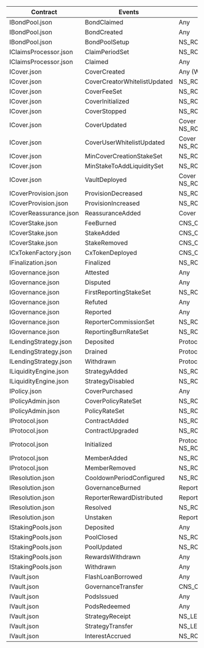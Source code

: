 | Contract               | Events                       | Roles                             |
| ---------------------- | ---------------------------- | --------------------------------- |
| IBondPool.json         | BondClaimed                  | Any                               |
| IBondPool.json         | BondCreated                  | Any                               |
| IBondPool.json         | BondPoolSetup                | NS_ROLES_ADMIN                    |
| IClaimsProcessor.json  | ClaimPeriodSet               | NS_ROLES_COVER_MANAGER            |
| IClaimsProcessor.json  | Claimed                      | Any                               |
| ICover.json            | CoverCreated                 | Any (Whitelisted)                 |
| ICover.json            | CoverCreatorWhitelistUpdated | NS_ROLES_COVER_MANAGER            |
| ICover.json            | CoverFeeSet                  | NS_ROLES_COVER_MANAGER            |
| ICover.json            | CoverInitialized             | NS_ROLES_COVER_MANAGER            |
| ICover.json            | CoverStopped                 | NS_ROLES_GOVERNANCE_ADMIN         |
| ICover.json            | CoverUpdated                 | Cover Owner or NS_ROLES_ADMIN     |
| ICover.json            | CoverUserWhitelistUpdated    | Cover Owner or NS_ROLES_ADMIN     |
| ICover.json            | MinCoverCreationStakeSet     | NS_ROLES_COVER_MANAGER            |
| ICover.json            | MinStakeToAddLiquiditySet    | NS_ROLES_COVER_MANAGER            |
| ICover.json            | VaultDeployed                | Cover Owner or NS_ROLES_ADMIN     |
| ICoverProvision.json   | ProvisionDecreased           | NS_ROLES_LIQUIDITY_MANAGER        |
| ICoverProvision.json   | ProvisionIncreased           | NS_ROLES_LIQUIDITY_MANAGER        |
| ICoverReassurance.json | ReassuranceAdded             | Cover Owner or CNS_COVER          |
| ICoverStake.json       | FeeBurned                    | CNS_COVER                         |
| ICoverStake.json       | StakeAdded                   | CNS_COVER                         |
| ICoverStake.json       | StakeRemoved                 | CNS_COVER                         |
| ICxTokenFactory.json   | CxTokenDeployed              | CNS_COVER_POLICY                  |
| IFinalization.json     | Finalized                    | NS_ROLES_GOVERNANCE_AGENT         |
| IGovernance.json       | Attested                     | Any                               |
| IGovernance.json       | Disputed                     | Any                               |
| IGovernance.json       | FirstReportingStakeSet       | NS_ROLES_COVER_MANAGER            |
| IGovernance.json       | Refuted                      | Any                               |
| IGovernance.json       | Reported                     | Any                               |
| IGovernance.json       | ReporterCommissionSet        | NS_ROLES_COVER_MANAGER            |
| IGovernance.json       | ReportingBurnRateSet         | NS_ROLES_COVER_MANAGER            |
| ILendingStrategy.json  | Deposited                    | Protocol Contracts                |
| ILendingStrategy.json  | Drained                      | Protocol Contracts                |
| ILendingStrategy.json  | Withdrawn                    | Protocol Contracts                |
| ILiquidityEngine.json  | StrategyAdded                | NS_ROLES_LIQUIDITY_MANAGER        |
| ILiquidityEngine.json  | StrategyDisabled             | NS_ROLES_LIQUIDITY_MANAGER        |
| IPolicy.json           | CoverPurchased               | Any                               |
| IPolicyAdmin.json      | CoverPolicyRateSet           | NS_ROLES_COVER_MANAGER            |
| IPolicyAdmin.json      | PolicyRateSet                | NS_ROLES_COVER_MANAGER            |
| IProtocol.json         | ContractAdded                | NS_ROLES_UPGRADE_AGENT            |
| IProtocol.json         | ContractUpgraded             | NS_ROLES_UPGRADE_AGENT            |
| IProtocol.json         | Initialized                  | Protocol Member or NS_ROLES_ADMIN |
| IProtocol.json         | MemberAdded                  | NS_ROLES_UPGRADE_AGENT            |
| IProtocol.json         | MemberRemoved                | NS_ROLES_UPGRADE_AGENT            |
| IResolution.json       | CooldownPeriodConfigured     | NS_ROLES_GOVERNANCE_ADMIN         |
| IResolution.json       | GovernanceBurned             | Reporters                         |
| IResolution.json       | ReporterRewardDistributed    | Reporters                         |
| IResolution.json       | Resolved                     | NS_ROLES_GOVERNANCE_AGENT         |
| IResolution.json       | Unstaken                     | Reporters                         |
| IStakingPools.json     | Deposited                    | Any                               |
| IStakingPools.json     | PoolClosed                   | NS_ROLES_ADMIN                    |
| IStakingPools.json     | PoolUpdated                  | NS_ROLES_ADMIN                    |
| IStakingPools.json     | RewardsWithdrawn             | Any                               |
| IStakingPools.json     | Withdrawn                    | Any                               |
| IVault.json            | FlashLoanBorrowed            | Any                               |
| IVault.json            | GovernanceTransfer           | CNS_CLAIM_PROCESSOR               |
| IVault.json            | PodsIssued                   | Any                               |
| IVault.json            | PodsRedeemed                 | Any                               |
| IVault.json            | StrategyReceipt              | NS_LENDING_STRATEGY_ACTIVE        |
| IVault.json            | StrategyTransfer             | NS_LENDING_STRATEGY_ACTIVE        |
| IVault.json            | InterestAccrued              | NS_ROLES_LIQUIDITY_MANAGER        |
